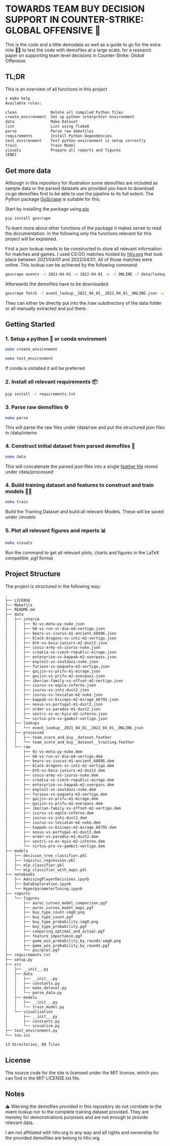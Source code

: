 # TOWARDS TEAM BUY DECISION SUPPORT IN COUNTER-STRIKE: GLOBAL OFFENSIVE 🔫

This is the code and a little demodata as well as a guide to go for the extra mile 🏃‍♀️ to test the code with demofiles at a large scale, for a research paper on supporting team level decisions in Counter-Strike: Global Offensive

## TL;DR
This is an overview of all functions in this project

```bash
❯ make help
Available rules:

clean               Delete all compiled Python files
create_environment  Set up python interpreter environment
data                Make Dataset
lint                Lint using flake8
parse               Parse raw demofiles
requirements        Install Python Dependencies
test_environment    Test python environment is setup correctly
train               Train Model
visuals             Prepare all reports and figures
(END)
```

## Get more data
Although in this repository for illustration some demofiles are included as sample data or the parsed datasets are provided you have to download cs:go demofiles first to be able to use the pipeline to its full extent. The Python package [GoScrape](https://github.com/mo-cmyk/goscrape) is suitable for this.

Start by installing the package using [pip](https://pypi.org/project/goscrape/)

```bash
pip install goscrape
```

To learn more about other functions of the package it makes sense to read the documentation. In the following only the functions relevant for this project will be explained.

First a json lookup needs to be constructed to store all relevant information for matches and games.
I used CS:GO matches hosted by [htlv.org](https://htlv.org) that took place between 2021/04/01 and 2022/04/01. All of those matches were online.
This lookup can be achieved by the following command:

```bash
goscrape events -s 2021-04-01 -e 2022-04-01 -m -t ONLINE -f data/lookups/

```

Afterwards the demofiles have to be downloaded.
```bash
goscrape fetch -f event_lookup__2021_04_01__2022_04_01__ONLINE.json -o data/raw/
```

They can either be directly put into the /raw subdirectory of the data folder or all manually extracted and put there.


## Getting Started

### 1. Setup a python 🐍 or conda enviroment
```bash
make create_environment
```
```bash
make test_environment
```
If conda is installed it will be preferred

### 2. Install all relevant requirements 📦
```bash
pip install -r requirements.txt
```

### 3. Parse raw demofiles ⚙️
```bash
make parse
```
This will parse the raw files under /data/raw and put the structured json files in /data/interim

### 4. Construct initial dataset from parsed demofiles 🧩
```bash
make data
```
This will concatenate the parsed json files into a single [feather file](https://arrow.apache.org/docs/python/feather.html#:~:text=Feather%20is%20a%20portable%20file,Python%20(pandas)%20and%20R.) stored under /data/processed

### 4. Build training dataset and features to construct and train models 🏋️‍♂️
```bash
make train
```
Build the Training Dataset and build all relevant Models. These will be saved under /models

### 5. Plot all relevant figures and reports 📊
```bash
make visuals
```
Run the command to get all relevant plots, charts and figures in the LaTeX compatible .pgf format

## Project Structure
The project is structured in the following way:
```bash
.
├── LICENSE
├── Makefile
├── README.md
├── data
│   ├── interim
│   │   ├── 9z-vs-meta-py-nuke.json
│   │   ├── b8-vs-run-or-die-m4-vertigo.json
│   │   ├── bears-vs-isurus-m1-ancient_68896.json
│   │   ├── black-dragons-vs-intz-m2-vertigo.json
│   │   ├── bth-vs-boca-juniors-m2-dust2.json
│   │   ├── coscu-army-vs-isurus-nuke.json
│   │   ├── croatia-vs-czech-republic-mirage.json
│   │   ├── enterprise-vs-kappab-m2-overpass.json
│   │   ├── exploit-vs-souldazz-nuke.json
│   │   ├── furious-vs-paqueta-m3-vertigo.json
│   │   ├── gaijin-vs-prifu-m1-mirage.json
│   │   ├── gaijin-vs-prifu-m2-overpass.json
│   │   ├── iberian-family-vs-offset-m2-vertigo.json
│   │   ├── isurus-vs-eqole-inferno.json
│   │   ├── isurus-vs-intz-dust2.json
│   │   ├── isurus-vs-leviatan-m2-nuke.json
│   │   ├── kappab-vs-biiceps-m2-mirage_66795.json
│   │   ├── nexus-vs-portugal-m1-dust2.json
│   │   ├── order-vs-paradox-m1-dust2.json
│   │   ├── sestri-vs-ec-kyiv-m2-inferno.json
│   │   └── virtus-pro-vs-gambit-vertigo.json
│   ├── lookups
│   │   └── event_lookup__2021_04_01__2022_04_01__ONLINE.json
│   ├── processed
│   │   ├── team_score_and_buy__dataset.feather
│   │   └── team_score_and_buy__dataset__training.feather
│   └── raw
│       ├── 9z-vs-meta-py-nuke.dem
│       ├── b8-vs-run-or-die-m4-vertigo.dem
│       ├── bears-vs-isurus-m1-ancient_68896.dem
│       ├── black-dragons-vs-intz-m2-vertigo.dem
│       ├── bth-vs-boca-juniors-m2-dust2.dem
│       ├── coscu-army-vs-isurus-nuke.dem
│       ├── croatia-vs-czech-republic-mirage.dem
│       ├── enterprise-vs-kappab-m2-overpass.dem
│       ├── exploit-vs-souldazz-nuke.dem
│       ├── furious-vs-paqueta-m3-vertigo.dem
│       ├── gaijin-vs-prifu-m1-mirage.dem
│       ├── gaijin-vs-prifu-m2-overpass.dem
│       ├── iberian-family-vs-offset-m2-vertigo.dem
│       ├── isurus-vs-eqole-inferno.dem
│       ├── isurus-vs-intz-dust2.dem
│       ├── isurus-vs-leviatan-m2-nuke.dem
│       ├── kappab-vs-biiceps-m2-mirage_66795.dem
│       ├── nexus-vs-portugal-m1-dust2.dem
│       ├── order-vs-paradox-m1-dust2.dem
│       ├── sestri-vs-ec-kyiv-m2-inferno.dem
│       └── virtus-pro-vs-gambit-vertigo.dem
├── models
│   ├── decision_tree_classifier.pkl
│   ├── logistic_regression.pkl
│   ├── mlp_classifier.pkl
│   └── mlp_classifier_with_maps.pkl
├── notebooks
│   ├── AdvisingPlayerDecisions.ipynb
│   ├── DataExploration.ipynb
│   └── HyperparameterTuning.ipynb
├── reports
│   └── figures
│       ├── auroc_curves_model_comparison.pgf
│       ├── auroc_curves_model_maps.pgf
│       ├── buy_type_count-img0.png
│       ├── buy_type_count.pgf
│       ├── buy_type_probability-img0.png
│       ├── buy_type_probability.pgf
│       ├── comparing_optimal_and_actual.pgf
│       ├── feature_importance.pgf
│       ├── game_win_probability_by_rounds-img0.png
│       ├── game_win_probability_by_rounds.pgf
│       └── pairplot.pgf
├── requirements.txt
├── setup.py
├── src
│   ├── __init__.py
│   ├── data
│   │   ├── __init__.py
│   │   ├── constants.py
│   │   ├── make_dataset.py
│   │   └── parse_data.py
│   ├── models
│   │   ├── __init__.py
│   │   └── train_model.py
│   └── visualization
│       ├── __init__.py
│       ├── constants.py
│       └── visualize.py
├── test_environment.py
└── tox.ini

13 directories, 80 files

```
## License

The source code for the site is licensed under the MIT license, which you can find in
the MIT-LICENSE.txt file.

## Notes  
⚠️ Warning the demofiles provided in this repository do not correlate to the event lookup nor to the complete training dataset provided. They are mereley for demonstrations purposes and are not enough to provide relevant data.

I am not affiliated with hltv.org in any way and all rights and ownership for the provided demofiles are belong to hltv.org.
